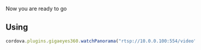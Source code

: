 

Now you are ready to go

## Using

``` javascript
cordova.plugins.gigaeyes360.watchPanorama("rtsp://10.0.0.100:554/video", callbackSucces, callbackError);
```



